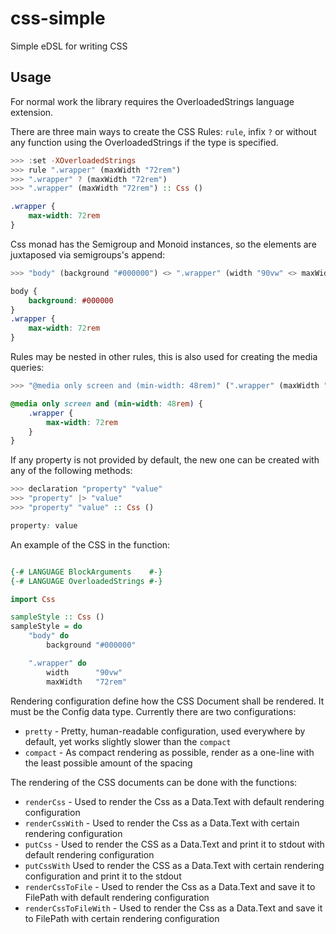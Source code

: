 # css-simple
Simple eDSL for writing CSS

## Usage

For normal work the library requires the OverloadedStrings language extension.

There are three main ways to create the CSS Rules: `rule`, infix `?` or
without any function using the OverloadedStrings if the type is specified.
```haskell
>>> :set -XOverloadedStrings
>>> rule ".wrapper" (maxWidth "72rem")
>>> ".wrapper" ? (maxWidth "72rem")
>>> ".wrapper" (maxWidth "72rem") :: Css ()
```

```css
.wrapper {
    max-width: 72rem
}
```

Css monad has the Semigroup and Monoid instances, so the elements are
juxtaposed via semigroups's append:
```haskell
>>> "body" (background "#000000") <> ".wrapper" (width "90vw" <> maxWidth "72rem") :: Css ()
```

```css
body {
    background: #000000
}
.wrapper {
    max-width: 72rem
}
```

Rules may be nested in other rules, this is also used for creating the media
queries:
```haskell
>>> "@media only screen and (min-width: 48rem)" (".wrapper" (maxWidth "72rem")) :: Css ()
```

```css
@media only screen and (min-width: 48rem) {
    .wrapper {
        max-width: 72rem
    }
}
```

If any property is not provided by default, the new one can be created with
any of the following methods:
```haskell
>>> declaration "property" "value"
>>> "property" |> "value"
>>> "property" "value" :: Css ()
```

```css
property: value
```

An example of the CSS in the function:

```haskell

{-# LANGUAGE BlockArguments    #-}
{-# LANGUAGE OverloadedStrings #-}

import Css

sampleStyle :: Css ()
sampleStyle = do
    "body" do
        background "#000000"

    ".wrapper" do
        width      "90vw"
        maxWidth   "72rem"

```

Rendering configuration define how the CSS Document shall be rendered. It must
be the Config data type. Currently there are two configurations:
- `pretty` - Pretty, human-readable configuration, used everywhere by default,
  yet works slightly slower than the `compact`
- `compact` - As compact rendering as possible, render as a one-line with the
  least possible amount of the spacing

The rendering of the CSS documents can be done with the functions:
- `renderCss` - Used to render the Css as a Data.Text with default rendering
  configuration
- `renderCssWith` - Used to render the Css as a Data.Text with certain
  rendering configuration
- `putCss` - Used to render the CSS as a Data.Text and print it to stdout with
  default rendering configuration
- `putCssWith` Used to render the CSS as a Data.Text with certain rendering
  configuration and print it to the stdout
- `renderCssToFile` - Used to render the Css as a Data.Text and save it to
  FilePath with default rendering configuration
- `renderCssToFileWith` - Used to render the Css as a Data.Text and save it to
  FilePath with certain rendering configuration
